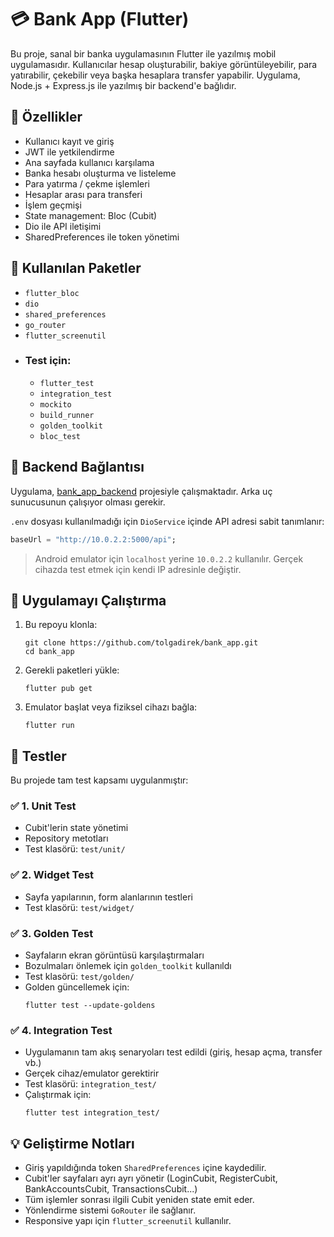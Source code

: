 # 💳 Bank App (Flutter)

Bu proje, sanal bir banka uygulamasının Flutter ile yazılmış mobil uygulamasıdır. Kullanıcılar hesap oluşturabilir, bakiye görüntüleyebilir, para yatırabilir, çekebilir veya başka hesaplara transfer yapabilir. Uygulama, Node.js + Express.js ile yazılmış bir backend'e bağlıdır.

## 🚀 Özellikler

- Kullanıcı kayıt ve giriş
- JWT ile yetkilendirme
- Ana sayfada kullanıcı karşılama
- Banka hesabı oluşturma ve listeleme
- Para yatırma / çekme işlemleri
- Hesaplar arası para transferi
- İşlem geçmişi
- State management: Bloc (Cubit)
- Dio ile API iletişimi
- SharedPreferences ile token yönetimi

## 🔧 Kullanılan Paketler

- `flutter_bloc`
- `dio`
- `shared_preferences`
- `go_router`
- `flutter_screenutil`
- ### Test için:
  - `flutter_test`
  - `integration_test`
  - `mockito`
  - `build_runner`
  - `golden_toolkit`
  - `bloc_test`

## 🔑 Backend Bağlantısı

Uygulama, [bank_app_backend](https://github.com/tolgadirek/bank_app_backend) projesiyle çalışmaktadır. Arka uç sunucusunun çalışıyor olması gerekir.

`.env` dosyası kullanılmadığı için `DioService` içinde API adresi sabit tanımlanır:

```dart
baseUrl = "http://10.0.2.2:5000/api";
```

> Android emulator için `localhost` yerine `10.0.2.2` kullanılır. Gerçek cihazda test etmek için kendi IP adresinle değiştir.

## 📱 Uygulamayı Çalıştırma

1. Bu repoyu klonla:

   ```
   git clone https://github.com/tolgadirek/bank_app.git
   cd bank_app
   ```

2. Gerekli paketleri yükle:

   ```
   flutter pub get
   ```

3. Emulator başlat veya fiziksel cihazı bağla:

   ```
   flutter run
   ```

## 🧪 Testler

Bu projede tam test kapsamı uygulanmıştır:

### ✅ 1. Unit Test
- Cubit'lerin state yönetimi
- Repository metotları
- Test klasörü: `test/unit/`

### ✅ 2. Widget Test
- Sayfa yapılarının, form alanlarının testleri
- Test klasörü: `test/widget/`

### ✅ 3. Golden Test
- Sayfaların ekran görüntüsü karşılaştırmaları
- Bozulmaları önlemek için `golden_toolkit` kullanıldı
- Test klasörü: `test/golden/`
- Golden güncellemek için:
  ```
  flutter test --update-goldens
  ```

### ✅ 4. Integration Test
- Uygulamanın tam akış senaryoları test edildi (giriş, hesap açma, transfer vb.)
- Gerçek cihaz/emulator gerektirir
- Test klasörü: `integration_test/`
- Çalıştırmak için:
  ```
  flutter test integration_test/
  ```

## 💡 Geliştirme Notları

- Giriş yapıldığında token `SharedPreferences` içine kaydedilir.
- Cubit'ler sayfaları ayrı ayrı yönetir (LoginCubit, RegisterCubit, BankAccountsCubit, TransactionsCubit...)
- Tüm işlemler sonrası ilgili Cubit yeniden state emit eder.
- Yönlendirme sistemi `GoRouter` ile sağlanır.
- Responsive yapı için `flutter_screenutil` kullanılır.

